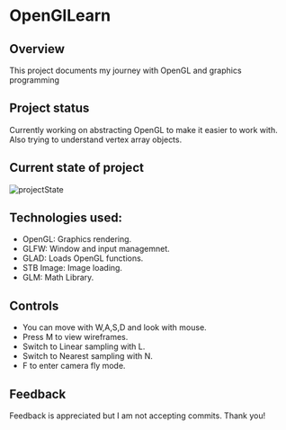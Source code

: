 # OpenGlLearn

## Overview
This project documents my journey with OpenGL and graphics programming

## Project status
Currently working on abstracting OpenGL to make it easier to work with.
Also trying to understand vertex array objects.
## Current state of project
![projectState](https://github.com/jkjk809/Graphics-Programming-with-OpenGL/assets/157747331/94c99802-1972-4feb-8718-55e6a15e37bb)
## Technologies used:
- OpenGL: Graphics rendering.
- GLFW: Window and input managemnet.
- GLAD: Loads OpenGL functions.
- STB Image: Image loading.
- GLM: Math Library.

## Controls
- You can move with W,A,S,D and look with mouse.
- Press M to view wireframes.
- Switch to Linear sampling with L.
- Switch to Nearest sampling with N.
- F to enter camera fly mode.

## Feedback
Feedback is appreciated but I am not accepting commits. Thank you!
